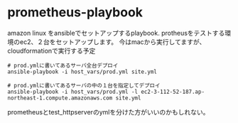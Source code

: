# prometheus-playbook

amazon linux をansibleでセットアップするplaybook. protheusをテストする環境のec2、２台をセットアップします。
今はmacから実行してますが、cloudformationで実行する予定

```
# prod.ymlに書いてあるサーバ全台デプロイ
ansible-playbook -i host_vars/prod.yml site.yml

# prod.ymlに書いてあるサーバの中の１台を指定してデプロイ
ansible-playbook -i host_vars/prod.yml -l ec2-3-112-52-187.ap-northeast-1.compute.amazonaws.com site.yml
```

prometheusとtest_httpserverのymlを分けた方がいいのかもしれない。

